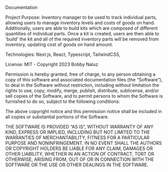 Documentation

Project Purpose: Inventory manager to be used to track individual parts, allowing users to manage inventory levels and costs of goods on hand. Additionally, users are able to build kits which are composed of different quantities of individual parts. Once a kit is created, users are then able to 'build' the kit and all of the required inventory parts will be removed from inventory, updating cost of goods on hand amount.

Technologies: Next.js, React, Typescript, TailwindCSS,

License: MIT - Copyright 2023 Bobby Naluz

Permission is hereby granted, free of charge, to any person obtaining a copy of this software and associated documentation files (the “Software”), to deal in the Software without restriction, including without limitation the rights to use, copy, modify, merge, publish, distribute, sublicense, and/or sell copies of the Software, and to permit persons to whom the Software is furnished to do so, subject to the following conditions:

The above copyright notice and this permission notice shall be included in all copies or substantial portions of the Software.

THE SOFTWARE IS PROVIDED “AS IS”, WITHOUT WARRANTY OF ANY KIND, EXPRESS OR IMPLIED, INCLUDING BUT NOT LIMITED TO THE WARRANTIES OF MERCHANTABILITY, FITNESS FOR A PARTICULAR PURPOSE AND NONINFRINGEMENT. IN NO EVENT SHALL THE AUTHORS OR COPYRIGHT HOLDERS BE LIABLE FOR ANY CLAIM, DAMAGES OR OTHER LIABILITY, WHETHER IN AN ACTION OF CONTRACT, TORT OR OTHERWISE, ARISING FROM, OUT OF OR IN CONNECTION WITH THE SOFTWARE OR THE USE OR OTHER DEALINGS IN THE SOFTWARE.
